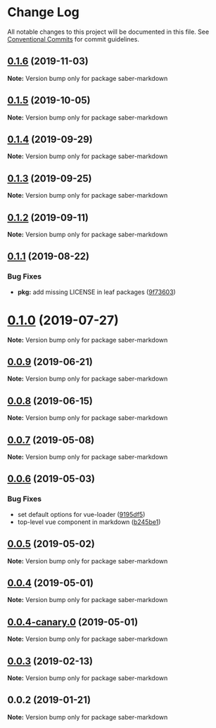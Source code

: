 # Change Log

All notable changes to this project will be documented in this file.
See [Conventional Commits](https://conventionalcommits.org) for commit guidelines.

## [0.1.6](https://github.com/saberland/saber/compare/saber-markdown@0.1.5...saber-markdown@0.1.6) (2019-11-03)

**Note:** Version bump only for package saber-markdown

## [0.1.5](https://github.com/saberland/saber/compare/saber-markdown@0.1.4...saber-markdown@0.1.5) (2019-10-05)

**Note:** Version bump only for package saber-markdown

## [0.1.4](https://github.com/saberland/saber/compare/saber-markdown@0.1.3...saber-markdown@0.1.4) (2019-09-29)

**Note:** Version bump only for package saber-markdown

## [0.1.3](https://github.com/saberland/saber/compare/saber-markdown@0.1.2...saber-markdown@0.1.3) (2019-09-25)

**Note:** Version bump only for package saber-markdown

## [0.1.2](https://github.com/saberland/saber/compare/saber-markdown@0.1.1...saber-markdown@0.1.2) (2019-09-11)

**Note:** Version bump only for package saber-markdown

## [0.1.1](https://github.com/saberland/saber/compare/saber-markdown@0.1.0...saber-markdown@0.1.1) (2019-08-22)

### Bug Fixes

- **pkg:** add missing LICENSE in leaf packages ([9f73603](https://github.com/saberland/saber/commit/9f73603))

# [0.1.0](https://github.com/saberland/saber/compare/saber-markdown@0.0.9...saber-markdown@0.1.0) (2019-07-27)

**Note:** Version bump only for package saber-markdown

## [0.0.9](https://github.com/saberland/saber/compare/saber-markdown@0.0.8...saber-markdown@0.0.9) (2019-06-21)

**Note:** Version bump only for package saber-markdown

## [0.0.8](https://github.com/saberland/saber/compare/saber-markdown@0.0.7...saber-markdown@0.0.8) (2019-06-15)

**Note:** Version bump only for package saber-markdown

## [0.0.7](https://github.com/egoist/saber/compare/saber-markdown@0.0.6...saber-markdown@0.0.7) (2019-05-08)

**Note:** Version bump only for package saber-markdown

## [0.0.6](https://github.com/egoist/saber/compare/saber-markdown@0.0.5...saber-markdown@0.0.6) (2019-05-03)

### Bug Fixes

- set default options for vue-loader ([9195df5](https://github.com/egoist/saber/commit/9195df5))
- top-level vue component in markdown ([b245be1](https://github.com/egoist/saber/commit/b245be1))

## [0.0.5](https://github.com/egoist/saber/compare/saber-markdown@0.0.4...saber-markdown@0.0.5) (2019-05-02)

**Note:** Version bump only for package saber-markdown

## [0.0.4](https://github.com/egoist/saber/compare/saber-markdown@0.0.4-canary.0...saber-markdown@0.0.4) (2019-05-01)

**Note:** Version bump only for package saber-markdown

## [0.0.4-canary.0](https://github.com/egoist/saber/compare/saber-markdown@0.0.3...saber-markdown@0.0.4-canary.0) (2019-05-01)

**Note:** Version bump only for package saber-markdown

## [0.0.3](https://github.com/egoist/saber/compare/saber-markdown@0.0.2...saber-markdown@0.0.3) (2019-02-13)

**Note:** Version bump only for package saber-markdown

## 0.0.2 (2019-01-21)

**Note:** Version bump only for package saber-markdown
